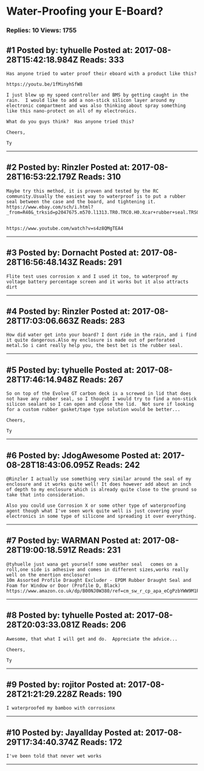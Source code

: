 # Water-Proofing your E-Board?

### Replies: 10 Views: 1755

## \#1 Posted by: tyhuelle Posted at: 2017-08-28T15:42:18.984Z Reads: 333

```
Has anyone tried to water proof their eboard with a product like this?

https://youtu.be/1fMinyhSfW8

I just blew up my speed controller and BMS by getting caught in the rain.  I would like to add a non-stick silicon layer around my electronic compartment and was also thinking about spray something like this nano-protect on all of my electronics.

What do you guys think?  Has anyone tried this?

Cheers,

Ty
```

---
## \#2 Posted by: Rinzler Posted at: 2017-08-28T16:53:22.179Z Reads: 310

```
Maybe try this method, it is proven and tested by the RC community.Usually the easiest way to waterproof is to put a rubber seal between the case and the board, and tightening it.
https://www.ebay.com/sch/i.html?_from=R40&_trksid=p2047675.m570.l1313.TR0.TRC0.H0.Xcar+rubber+seal.TRS0&_nkw=car+rubber+seal&_sacat=0


https://www.youtube.com/watch?v=s4z8QMgTEA4
```

---
## \#3 Posted by: Dornacht Posted at: 2017-08-28T16:56:48.143Z Reads: 291

```
Flite test uses corrosion x and I used it too, to waterproof my voltage battery percentage screen and it works but it also attracts dirt
```

---
## \#4 Posted by: Rinzler Posted at: 2017-08-28T17:03:06.663Z Reads: 283

```
How did water get into your board? I dont ride in the rain, and i find it quite dangerous.Also my enclosure is made out of perforated metal.So i cant really help you, the best bet is the rubber seal.
```

---
## \#5 Posted by: tyhuelle Posted at: 2017-08-28T17:46:14.948Z Reads: 267

```
So on top of the Evolve GT carbon deck is a screwed in lid that does not have any rubber seal, so I thought I would try to find a non-stick silicon sealant so I can open and close the lid.  Not sure if looking for a custom rubber gasket/tape type solution would be better...

Cheers,

Ty
```

---
## \#6 Posted by: JdogAwesome Posted at: 2017-08-28T18:43:06.095Z Reads: 242

```
@Rinzler I actually use something very similar around the seal of my enclosure and it works quite well! It does however add about an inch of depth to my enclosure which is already quite close to the ground so take that into consideration. 

Also you could use Corrosion X or some other type of waterproofing agent though what I've seen work quite well is just covering your electronics in some type of silicone and spreading it over everything.
```

---
## \#7 Posted by: WARMAN Posted at: 2017-08-28T19:00:18.591Z Reads: 231

```
@tyhuelle just wana get yourself some weather seal   comes on a roll,one side is adhesive and comes in different sizes,works really well on the enertion enclosure!  
10m Assorted Profile Draught Excluder - EPDM Rubber Draught Seal and Foam for Window or Door (Profile D, Black) https://www.amazon.co.uk/dp/B00NJ0W380/ref=cm_sw_r_cp_apa_eCgPzbYWW9M1P
```

---
## \#8 Posted by: tyhuelle Posted at: 2017-08-28T20:03:33.081Z Reads: 206

```
Awesome, that what I will get and do.  Appreciate the advice...

Cheers,

Ty
```

---
## \#9 Posted by: rojitor Posted at: 2017-08-28T21:21:29.228Z Reads: 190

```
I waterproofed my bamboo with corrosionx
```

---
## \#10 Posted by: Jayallday Posted at: 2017-08-29T17:34:40.374Z Reads: 172

```
I've been told that never wet works
```

---
